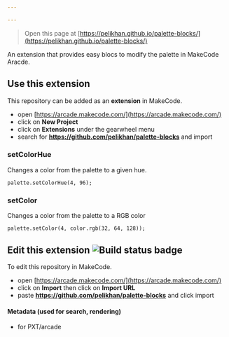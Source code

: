 ```yaml
---

---
```


> Open this page at [https://pelikhan.github.io/palette-blocks/](https://pelikhan.github.io/palette-blocks/)

An extension that provides easy blocs to modify the palette in MakeCode Aracde.

## Use this extension

This repository can be added as an **extension** in MakeCode.

* open [https://arcade.makecode.com/](https://arcade.makecode.com/)
* click on **New Project**
* click on **Extensions** under the gearwheel menu
* search for **https://github.com/pelikhan/palette-blocks** and import

### setColorHue

Changes a color from the palette to a given hue.

```blocks
palette.setColorHue(4, 96);
```

### setColor

Changes a color from the palette to a RGB color

```blocks
palette.setColor(4, color.rgb(32, 64, 128));
```

## Edit this extension ![Build status badge](https://github.com/pelikhan/palette-blocks/workflows/MakeCode/badge.svg)

To edit this repository in MakeCode.

* open [https://arcade.makecode.com/](https://arcade.makecode.com/)
* click on **Import** then click on **Import URL**
* paste **https://github.com/pelikhan/palette-blocks** and click import

#### Metadata (used for search, rendering)

* for PXT/arcade
<script src="https://makecode.com/gh-pages-embed.js"></script><script>makeCodeRender("{{ site.makecode.home_url }}", "{{ site.github.owner_name }}/{{ site.github.repository_name }}");</script>
